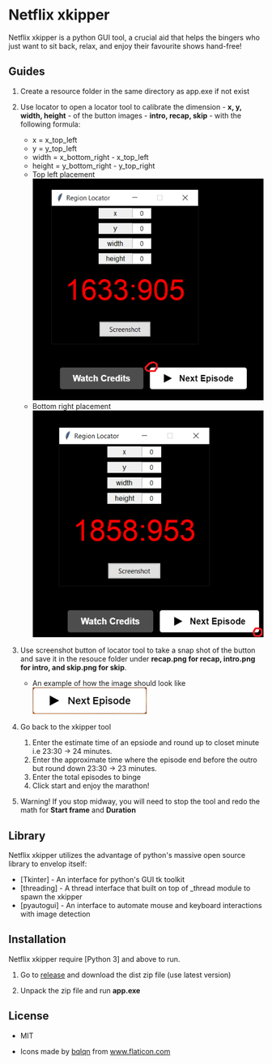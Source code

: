 # Netflix xkipper


Netflix xkipper is a python GUI tool, a crucial aid that helps the bingers
who just want to sit back, relax, and enjoy their favourite shows hand-free!  


## Guides
1. Create a resource folder in the same directory as app.exe if not exist

2. Use locator to open a locator tool to calibrate the dimension - **x, y, width, height** - of the button images - **intro, recap, skip** - with the following formula:
    - x = x_top_left
    - y = y_top_left
    - width = x_bottom_right - x_top_left
    - height = y_bottom_right - y_top_right
    - Top left placement ![alt text](resource/top_left.png)
    - Bottom right placement ![alt text](resource/bottom_right.png)

3. Use screenshot button of locator tool to take a snap shot of the button and save it in the resouce folder under **recap.png for recap, intro.png for intro, and skip.png for skip**.
    - An example of how the image should look like ![alt text](resource/next.png)

4. Go back to the xkipper tool
    1. Enter the estimate time of an epsiode and round up to closet minute i.e 23:30 -> 24 minutes. 
    2. Enter the approximate time where the episode end before the outro but round down 23:30 -> 23 minutes.  
    3. Enter the total episodes to binge
    4. Click start and enjoy the marathon!

5. Warning! If you stop midway, you will need to stop the tool and redo the math for **Start frame** and **Duration**

## Library

Netflix xkipper utilizes the advantage of python's massive open source library to envelop itself:
- [Tkinter] - An interface for python's GUI tk toolkit
- [threading] - A thread interface that built on top of _thread module to spawn the xkipper
- [pyautogui] - An interface to automate mouse and keyboard interactions with image detection

    
## Installation

Netflix xkipper require [Python 3] and above to run.

1. Go to [release](https://github.com/Thisausername99/netflix_skipper/releases) and download the dist zip file (use latest version)

2. Unpack the zip file and run **app.exe**


## License

- MIT

- <div>Icons made by <a href="https://www.flaticon.com/authors/bqlqn" title="bqlqn">bqlqn</a> from <a href="https://www.flaticon.com/" title="Flaticon">www.flaticon.com</a></div>

